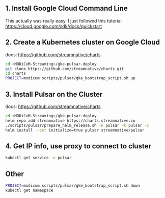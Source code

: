
## 1. Install Google Cloud Command Line
This  actually was really easy. I just followed this tutorial https://cloud.google.com/sdk/docs/quickstart

## 2. Create a Kubernetes cluster on Google Cloud

docs: https://github.com/streamnative/charts

```bash
cd <MODiCuM-Streaming>/gke-pulsar-deploy
git clone https://github.com/streamnative/charts.git
cd charts
PROJECT=modicum scripts/pulsar/gke_bootstrap_script.sh up
```

## 3. Install Pulsar on the Cluster

docs: https://github.com/streamnative/charts

```bash
cd <MODiCuM-Streaming>/gke-pulsar-deploy
helm repo add streamnative https://charts.streamnative.io
./scripts/pulsar/prepare_helm_release.sh -n pulsar -k pulsar -c
helm install --set initialize=true pulsar streamnative/pulsar
```

## 4. Get IP info, use proxy to connect to cluster
```bash
kubectl get service -n pulsar
```

## Other
```bash
PROJECT=modicum scripts/pulsar/gke_bootstrap_script.sh down
kubectl get namespace
```
